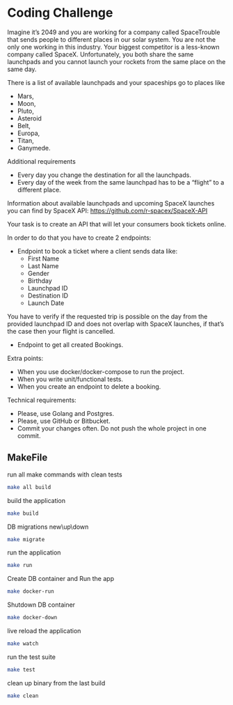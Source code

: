 # Coding Challenge
Imagine it’s 2049 and you are working for a company called SpaceTrouble that sends people to different places in our solar system. 
You are not the only one working in this industry. 
Your biggest competitor is a less-known company called SpaceX. 
Unfortunately, you both share the same launchpads and you cannot launch your rockets from the same place on the same day. 

There is a list of available launchpads and your spaceships go to places like
- Mars,
- Moon,
- Pluto,
- Asteroid
- Belt,
- Europa,
- Titan,
- Ganymede.

Additional requirements
- Every day you change the destination for all the launchpads.
- Every day of the week from the same launchpad has to be a “flight” to a different place.

Information about available launchpads and upcoming SpaceX launches you can find by SpaceX API: https://github.com/r-spacex/SpaceX-API

Your task is to create an API that will let your consumers book tickets online.

In order to do that you have to create 2 endpoints:
- Endpoint to book a ticket where a client sends data like:
  - First Name
  - Last Name
  - Gender
  - Birthday
  - Launchpad ID
  - Destination ID
  - Launch Date

You have to verify if the requested trip is possible on the day from the provided launchpad ID and does not overlap with SpaceX launches, if that’s the case then your flight is cancelled.

- Endpoint to get all created Bookings.

Extra points:
- When you use docker/docker-compose to run the project.
- When you write unit/functional tests.
- When you create an endpoint to delete a booking.

Technical requirements:
- Please, use Golang and Postgres.
- Please, use GitHub or Bitbucket.
- Commit your changes often. Do not push the whole project in one commit.

## MakeFile

run all make commands with clean tests
```bash
make all build
```

build the application
```bash
make build
```

DB migrations new\up\down
```bash
make migrate
```

run the application
```bash
make run
```

Create DB container and Run the app
```bash
make docker-run
```

Shutdown DB container
```bash
make docker-down
```

live reload the application
```bash
make watch
```

run the test suite
```bash
make test
```

clean up binary from the last build
```bash
make clean
```

